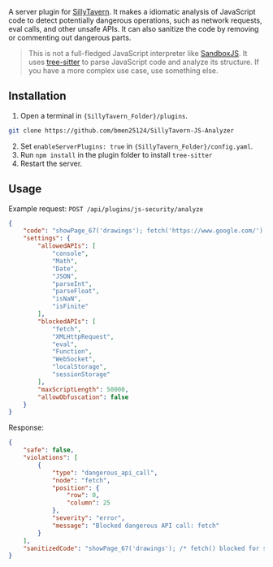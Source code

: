 A server plugin for [SillyTavern](https://docs.sillytavern.app/). It makes a idiomatic analysis of JavaScript code to detect potentially dangerous operations, such as network requests, eval calls, and other unsafe APIs. It can also sanitize the code by removing or commenting out dangerous parts.

> This is not a full-fledged JavaScript interpreter like [SandboxJS](https://github.com/nyariv/SandboxJS). It uses [tree-sitter](https://tree-sitter.github.io/tree-sitter/) to parse JavaScript code and analyze its structure. If you have a more complex use case, use something else.


## Installation

1. Open a terminal in `{SillyTavern_Folder}/plugins`.
```bash
git clone https://github.com/bmen25124/SillyTavern-JS-Analyzer
```

2. Set `enableServerPlugins: true` in `{SillyTavern_Folder}/config.yaml`.
3. Run `npm install` in the plugin folder to install `tree-sitter`
4. Restart the server.

## Usage

Example request: `POST /api/plugins/js-security/analyze`
```json
{
    "code": "showPage_67('drawings'); fetch('https://www.google.com/');",
    "settings": {
        "allowedAPIs": [
            "console",
            "Math",
            "Date",
            "JSON",
            "parseInt",
            "parseFloat",
            "isNaN",
            "isFinite"
        ],
        "blockedAPIs": [
            "fetch",
            "XMLHttpRequest",
            "eval",
            "Function",
            "WebSocket",
            "localStorage",
            "sessionStorage"
        ],
        "maxScriptLength": 50000,
        "allowObfuscation": false
    }
}
```

Response:
```json
{
    "safe": false,
    "violations": [
        {
            "type": "dangerous_api_call",
            "node": "fetch",
            "position": {
                "row": 0,
                "column": 25
            },
            "severity": "error",
            "message": "Blocked dangerous API call: fetch"
        }
    ],
    "sanitizedCode": "showPage_67('drawings'); /* fetch() blocked for security */('https://www.google.com/');"
}
```
